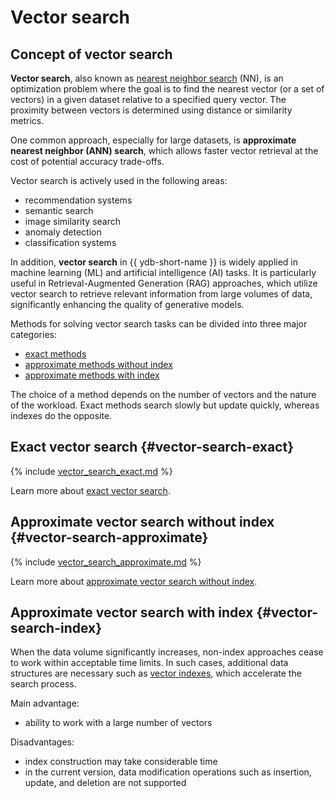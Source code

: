 # Vector search

## Concept of vector search

**Vector search**, also known as [nearest neighbor search](https://en.wikipedia.org/wiki/Nearest_neighbor_search) (NN), is an optimization problem where the goal is to find the nearest vector (or a set of vectors) in a given dataset relative to a specified query vector. The proximity between vectors is determined using distance or similarity metrics.

One common approach, especially for large datasets, is **approximate nearest neighbor (ANN) search**, which allows faster vector retrieval at the cost of potential accuracy trade-offs.


Vector search is actively used in the following areas:

* recommendation systems
* semantic search
* image similarity search
* anomaly detection
* classification systems

In addition, **vector search** in {{ ydb-short-name }} is widely applied in machine learning (ML) and artificial intelligence (AI) tasks. It is particularly useful in Retrieval-Augmented Generation (RAG) approaches, which utilize vector search to retrieve relevant information from large volumes of data, significantly enhancing the quality of generative models.

Methods for solving vector search tasks can be divided into three major categories:

* [exact methods](#vector-search-exact)
* [approximate methods without index](#vector-search-approximate)
* [approximate methods with index](#vector-search-index)

The choice of a method depends on the number of vectors and the nature of the workload. Exact methods search slowly but update quickly, whereas indexes do the opposite.

## Exact vector search {#vector-search-exact}

{% include [vector_search_exact.md](../yql/reference/_includes/vector_search_exact.md) %}

Learn more about [exact vector search](../yql/reference/udf/list/knn.md#exact-vector-search-examples).

## Approximate vector search without index {#vector-search-approximate}

{% include [vector_search_approximate.md](../yql/reference/_includes/vector_search_approximate.md) %}

Learn more about [approximate vector search without index](../yql/reference/udf/list/knn.md#approximate-vector-search-examples).

## Approximate vector search with index {#vector-search-index}

When the data volume significantly increases, non-index approaches cease to work within acceptable time limits. In such cases, additional data structures are necessary such as [vector indexes](../dev/vector-indexes.md), which accelerate the search process.

Main advantage:

* ability to work with a large number of vectors

Disadvantages:

* index construction may take considerable time
* in the current version, data modification operations such as insertion, update, and deletion are not supported
